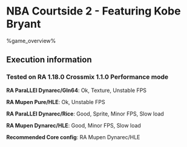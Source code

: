 # NBA Courtside 2 - Featuring Kobe Bryant 

%game_overview%

## Execution information

### Tested on RA 1.18.0 Crossmix 1.1.0 Performance mode

**RA ParaLLEl Dynarec/Gln64**: Ok, Texture, Unstable FPS

**RA Mupen Pure/HLE**: Ok, Unstable FPS

**RA ParaLLEl Dynarec/Rice**: Good, Sprite, Minor FPS, Slow load

**RA Mupen Dynarec/HLE**: Good, Minor FPS, Slow load

**Recommended Core config**: RA Mupen Dynarec/HLE